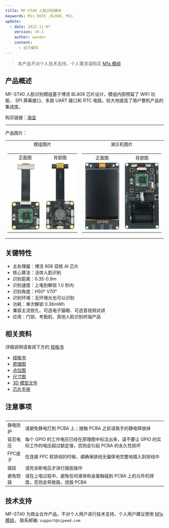 ```yaml
---
title: MF-ST40 人脸识别模块
keywords: M1s DOCK ,BL808, M1s
update:
  - date: 2022-11-07
    version: v0.1
    author: wonder
    content:
      - 初次编写
---
```


> 本产品不对个人技术支持，个人需求请购买 [M1s 模组](./../../maix/m1s/m1s_module.md)

## 产品概述

MF-ST40 人脸识别模组基于博流 BL808 芯片设计，模组内部预留了 WIFI 功能、 SPI 屏幕接口、多路 UART 接口和 RTC 电路，较大地提高了用户整机产品的集成度。

购买链接：[淘宝](https://item.taobao.com/item.htm?id=690754113762)

---

产品图片：

<table>
    <tr>
    <td align="center">模组图片</td>
    <td align="center">演示机图片</td>
    </tr>
    <tr>
    <td>
    <table>
        <tr>
        <td align="center">正面图</td>
        <td align="center">背部图</td>
        </tr>
        <tr>
        <td><img alt="product_top" src="./assets/product_top.jpg"></td>
        <td><img alt="product_bottom" src="./assets/product_bottom.jpg"></td>
        </tr>
    </table>
    </td>
    <td>
    <table>
      <tr>
      <td align="center">正面图</td>
      <td align="center">背部图</td>
      </tr>
      <tr>
      <td><img alt="product_top_screen" src="./assets/product_top_screen.jpg"></td>
      <td><img alt="product_bottom_screen" src="./assets/product_bottom_screen.jpg"></td>
      </tr>
    </table>
    </td>
    </tr>
<table>

## 关键特性

- 主处理器：博流 808 双核 AI 芯片
- 核心算法：活体人脸识别
- 识别距离：0.35-0.9m
- 识别速度：上电到解锁 1.0 秒内
- 识别角度：H50° V70°
- 识别环境：无环境光也可以识别
- 功耗：单次解锁 0.36mWh
- 兼容主流锁孔、可选电子猫眼、可选音视频对讲
- 应用：门锁、考勤机、其他人脸识别终端产品

## 相关资料

详细说明请查阅下方的 [规格书](https://dl.sipeed.com/shareURL/MaixFace/MF-SF40/1_Specification)

- [规格书](https://dl.sipeed.com/shareURL/MaixFace/MF-SF40/1_Specification)
- [原理图](https://dl.sipeed.com/shareURL/MaixFace/MF-SF40/2_Schematic)
- [点位图](https://dl.sipeed.com/shareURL/MaixFace/MF-SF40/3_Bit_number_map)
- [尺寸图](https://dl.sipeed.com/shareURL/MaixFace/MF-SF40/4_Dimensional_drawing)
- [3D 模型文件](https://dl.sipeed.com/shareURL/MaixFace/MF-SF40/5_3D_file)
- [芯片手册](https://dl.sipeed.com/shareURL/MaixFace/MF-SF40/6_Chip_Manual)

## 注意事项

<table>
    <tr>
        <td>静电防护</td>
        <td>请避免静电打到 PCBA 上；接触 PCBA 之前请我手的静电释放掉</td>
    </tr>
    <tr>
        <td>容忍电压</td>
        <td> 每个 GPIO 的工作电压已经在原理图中标注出来，请不要让 GPIO 的实际工作的电压超过额定值，否则会引起 PCBA 的永久性损坏 </td>
    </tr>
    <tr>
        <td>FPC座子</td>
        <td>在连接 FPC 软排线的时候，谲确保排线无偏侈地完整地插入到排线中</td>
    </tr>
    <tr>
        <td>插拔</td>
        <td>请完全断电后才进行插拔操作</td>
    </tr>
    <tr>
        <td>避免短路</td>
        <td>请在上电过程中，避免任何液体和金属触碰到 PCBA 上的元件的焊盘，否则会导致路，烧毁 PCBA</td>
    </tr>
</table>

## 技术支持

MF-ST40 为商业合作产品，不对个人用户进行技术支持，个人用户建议使用 [M1s 模组](./../../maix/m1s/m1s_module.md)。
联系邮箱: `support@sipeed.com`